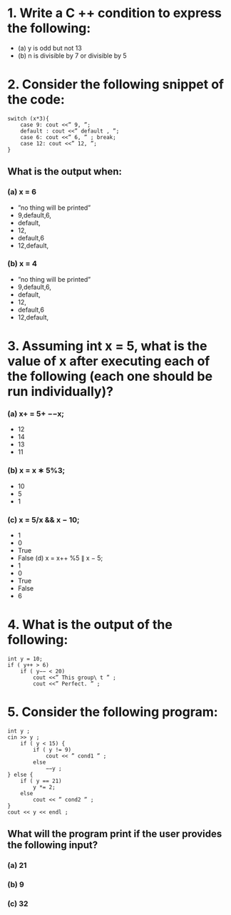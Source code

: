 # 1. Write a C ++ condition to express the following:
- (a) y is odd but not 13
- (b) n is divisible by 7 or divisible by 5
# 2. Consider the following snippet of the code:
```
switch (x*3){
    case 9: cout <<” 9, ”;
    default : cout <<” default , ”;
    case 6: cout <<” 6, ” ; break;
    case 12: cout <<” 12, ”;
}
```
## What is the output when:
### (a) x = 6
- ”no thing will be printed” 
- 9,default,6, 
- default, 
- 12,
- default,6
- 12,default,
### (b) x = 4
- ”no thing will be printed” 
- 9,default,6, 
- default, 
- 12, 
- default,6 
- 12,default,
# 3. Assuming int x = 5, what is the value of x after executing each of the following (each one should be run individually)?
### (a) x+ = 5+ −−x;
- 12 
- 14 
- 13 
- 11
### (b) x = x ∗ 5%3;
- 10 
- 5 
- 1
### (c) x = 5/x && x − 10;
- 1 
- 0 
- True 
- False
(d) x = x++ %5 ∥ x − 5;
- 1 
- 0 
- True 
- False 
- 6
# 4. What is the output of the following:
```
int y = 10;
if ( y++ > 6)
    if ( y−− < 20)
        cout <<” This group\ t ” ;
        cout <<” Perfect. ” ;
```
# 5. Consider the following program:
```
int y ;
cin >> y ;
    if ( y < 15) {
        if ( y != 9)
            cout << ” cond1 ” ;
        else
            −−y ;
} else {
    if ( y == 21)
        y *= 2;
    else
        cout << ” cond2 ” ;
}
cout << y << endl ;
```
## What will the program print if the user provides the following input?
### (a) 21
### (b) 9
### (c) 32
